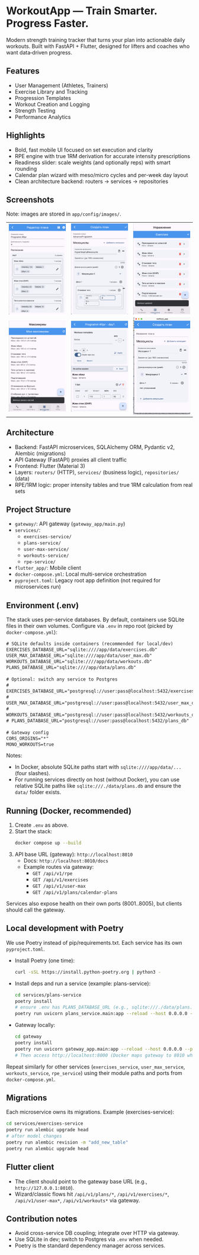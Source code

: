 # WorkoutApp — Train Smarter. Progress Faster.

Modern strength training tracker that turns your plan into actionable daily workouts. Built with FastAPI + Flutter, designed for lifters and coaches who want data‑driven progress.

## Features

- User Management (Athletes, Trainers)
- Exercise Library and Tracking
- Progression Templates
- Workout Creation and Logging
- Strength Testing
- Performance Analytics

## Highlights

- Bold, fast mobile UI focused on set execution and clarity
- RPE engine with true 1RM derivation for accurate intensity prescriptions
- Readiness slider: scale weights (and optionally reps) with smart rounding
- Calendar plan wizard with meso/micro cycles and per-week day layout
- Clean architecture backend: routers → services → repositories

## Screenshots

Note: images are stored in `app/config/images/`.

<table>
  <tr>
    <td><img src="app/config/images/Screenshot%202025-08-26%20at%2020.18.46.png" alt="Home" width="320"></td>
    <td><img src="app/config/images/Screenshot%202025-08-26%20at%2020.14.25.png" alt="Workout Detail" width="320"></td>
    <td><img src="app/config/images/Screenshot%202025-08-26%20at%2020.20.26.png" alt="Plan Wizard" width="320"></td>
  </tr>
  <tr>
    <td><img src="app/config/images/Screenshot%202025-08-26%20at%2020.20.32.png" alt="Exercises" width="320"></td>
    <td><img src="app/config/images/Screenshot%202025-08-26%20at%2020.19.32.png" alt="Active Plan" width="320"></td>
    <td><img src="app/config/images/Screenshot%202025-08-25%20at%2018.58.42.png" alt="Lists" width="320"></td>
  </tr>
  
</table>

## Architecture

- Backend: FastAPI microservices, SQLAlchemy ORM, Pydantic v2, Alembic (migrations)
- API Gateway (FastAPI) proxies all client traffic
- Frontend: Flutter (Material 3)
- Layers: `routers/` (HTTP), `services/` (business logic), `repositories/` (data)
- RPE/1RM logic: proper intensity tables and true 1RM calculation from real sets

## Project Structure

- `gateway/`: API gateway (`gateway_app/main.py`)
- `services/`:
  - `exercises-service/`
  - `plans-service/`
  - `user-max-service/`
  - `workouts-service/`
  - `rpe-service/`
- `flutter_app/`: Mobile client
- `docker-compose.yml`: Local multi-service orchestration
- `pyproject.toml`: Legacy root app definition (not required for microservices run)

## Environment (.env)

The stack uses per-service databases. By default, containers use SQLite files in their own volumes. Configure via `.env` in repo root (picked by `docker-compose.yml`):

```env
# SQLite defaults inside containers (recommended for local/dev)
EXERCISES_DATABASE_URL="sqlite:////app/data/exercises.db"
USER_MAX_DATABASE_URL="sqlite:////app/data/user_max.db"
WORKOUTS_DATABASE_URL="sqlite:////app/data/workouts.db"
PLANS_DATABASE_URL="sqlite:////app/data/plans.db"

# Optional: switch any service to Postgres
# EXERCISES_DATABASE_URL="postgresql://user:pass@localhost:5432/exercises_db"
# USER_MAX_DATABASE_URL="postgresql://user:pass@localhost:5432/user_max_db"
# WORKOUTS_DATABASE_URL="postgresql://user:pass@localhost:5432/workouts_db"
# PLANS_DATABASE_URL="postgresql://user:pass@localhost:5432/plans_db"

# Gateway config
CORS_ORIGINS="*"
MONO_WORKOUTS=true
```

Notes:
- In Docker, absolute SQLite paths start with `sqlite:////app/data/...` (four slashes).
- For running services directly on host (without Docker), you can use relative SQLite paths like `sqlite:///./data/plans.db` and ensure the `data/` folder exists.

## Running (Docker, recommended)
 
1. Create `.env` as above.
2. Start the stack:
    ```bash
    docker compose up --build
    ```
3. API base URL (gateway): `http://localhost:8010`
    - Docs: `http://localhost:8010/docs`
    - Example routes via gateway:
      - `GET /api/v1/rpe`
      - `GET /api/v1/exercises`
      - `GET /api/v1/user-max`
      - `GET /api/v1/plans/calendar-plans`
 
Services also expose health on their own ports (8001..8005), but clients should call the gateway.

## Local development with Poetry
 
We use Poetry instead of pip/requirements.txt. Each service has its own `pyproject.toml`.
 
- Install Poetry (one time):
    ```bash
    curl -sSL https://install.python-poetry.org | python3 -
    ```
 
- Install deps and run a service (example: plans-service):
    ```bash
    cd services/plans-service
    poetry install
    # ensure .env has PLANS_DATABASE_URL (e.g., sqlite:///./data/plans.db)
    poetry run uvicorn plans_service.main:app --reload --host 0.0.0.0 --port 8005
    ```
 
- Gateway locally:
    ```bash
    cd gateway
    poetry install
    poetry run uvicorn gateway_app.main:app --reload --host 0.0.0.0 --port 8000
    # Then access http://localhost:8000 (Docker maps gateway to 8010 when containerized)
    ```
 
Repeat similarly for other services (`exercises_service`, `user_max_service`, `workouts_service`, `rpe_service`) using their module paths and ports from `docker-compose.yml`.

## Migrations
 
Each microservice owns its migrations. Example (exercises-service):
```bash
cd services/exercises-service
poetry run alembic upgrade head
# after model changes
poetry run alembic revision -m "add_new_table"
poetry run alembic upgrade head
```

## Flutter client
 
- The client should point to the gateway base URL (e.g., `http://127.0.0.1:8010`).
- Wizard/classic flows hit `/api/v1/plans/*`, `/api/v1/exercises/*`, `/api/v1/user-max*`, `/api/v1/workouts*` via gateway.

## Contribution notes
 
- Avoid cross-service DB coupling; integrate over HTTP via gateway.
- Use SQLite in dev; switch to Postgres via `.env` when needed.
- Poetry is the standard dependency manager across services.
